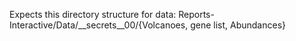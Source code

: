Expects this directory structure for data:
Reports-Interactive/Data/__secrets__00/{Volcanoes, gene list, Abundances}
